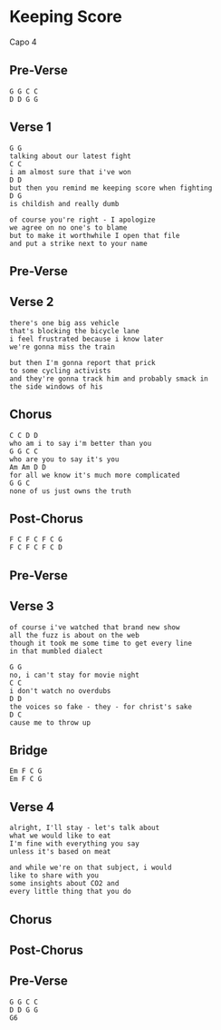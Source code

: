 # Keeping Score

Capo 4

## Pre-Verse

	G G C C
	D D G G

## Verse 1

	G G
	talking about our latest fight
	C C
	i am almost sure that i've won
	D D
	but then you remind me keeping score when fighting
	D G
	is childish and really dumb

	of course you're right - I apologize
	we agree on no one's to blame
	but to make it worthwhile I open that file
	and put a strike next to your name

## Pre-Verse

## Verse 2

	there's one big ass vehicle
	that's blocking the bicycle lane
	i feel frustrated because i know later
	we're gonna miss the train

	but then I'm gonna report that prick
	to some cycling activists
	and they're gonna track him and probably smack in
	the side windows of his

## Chorus

	C C D D
	who am i to say i'm better than you
	G G C C
	who are you to say it's you
	Am Am D D
	for all we know it's much more complicated
	G G C
	none of us just owns the truth

## Post-Chorus

	F C F C F C G
	F C F C F C D

## Pre-Verse

## Verse 3

	of course i've watched that brand new show
	all the fuzz is about on the web
	though it took me some time to get every line
	in that mumbled dialect

	G G
	no, i can't stay for movie night
	C C
	i don't watch no overdubs
	D D
	the voices so fake - they - for christ's sake
	D C
	cause me to throw up

## Bridge

	Em F C G
	Em F C G

## Verse 4

	alright, I'll stay - let's talk about
	what we would like to eat
	I'm fine with everything you say
	unless it's based on meat

	and while we're on that subject, i would
	like to share with you
	some insights about CO2 and
	every little thing that you do

## Chorus

## Post-Chorus

## Pre-Verse

	G G C C
	D D G G
	G6
